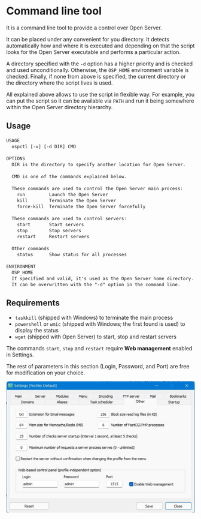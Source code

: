 # Command line tool

It is a command line tool to provide a control over Open Server.

It can be placed under any convenient for you directory. It detects automatically how and where it is executed and depending on that the script looks for the Open Server executable and performs a particular action.

A directory specified with the `-d` option has a higher priority and is checked and used unconditionally. Otherwise, the `OSP_HOME` environment variable is checked. Finally, if none from above is specified, the current directory or the directory where the script lives is used.

All explained above allows to use the script in flexible way. For example, you can put the script so it can be available via `PATH` and run it being somewhere within the Open Server directory hierarchy.

## Usage

```
USAGE
  ospctl [-v] [-d DIR] CMD

OPTIONS
  DIR is the directory to specify another location for Open Server.

  CMD is one of the commands explained below.

  These commands are used to control the Open Server main process:
    run         Launch the Open Server
    kill        Terminate the Open Server
    force-kill  Terminate the Open Server forcefully

  These commands are used to control servers:
    start       Start servers
    stop        Stop servers
    restart     Restart servers

  Other commands
    status      Show status for all processes

ENVIRONMENT
  OSP_HOME
  If specified and valid, it's used as the Open Server home directory.
  It can be overwritten with the "-d" option in the command line.
```

## Requirements

* `taskkill` (shipped with Windows) to terminate the main process
* `powershell` or `wmic` (shipped with Windows; the first found is used) to display the status
* `wget` (shipped with Open Server) to start, stop and restart servers

The commands `start`, `stop` and `restart` require __Web management__ enabled in Settings.

The rest of parameters in this section (Login, Password, and Port) are free for modification on your choice.

![](settings-other.jpg)
